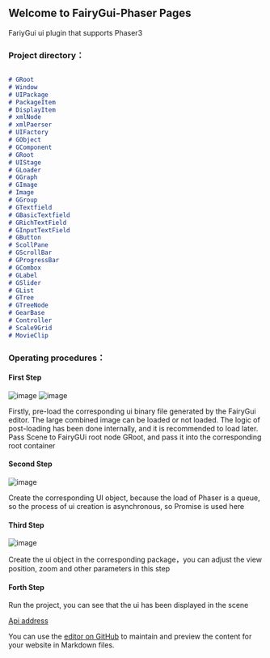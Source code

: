 ## Welcome to FairyGui-Phaser Pages

FariyGui ui plugin that supports Phaser3

### Project directory：


```markdown

# GRoot
# Window
# UIPackage
# PackageItem
# DisplayItem
# xmlNode
# xmlPaerser
# UIFactory
# GObject
# GComponent
# GRoot
# UIStage
# GLoader
# GGraph
# GImage
# Image
# GGroup
# GTextfield
# GBasicTextfield
# GRichTextField
# GInputTextField
# GButton
# ScollPane
# GScrollBar
# GProgressBar
# GCombox
# GLabel
# GSlider
# GList
# GTree
# GTreeNode
# GearBase
# Controller
# Scale9Grid
# MovieClip
```

### Operating procedures：
#### First Step
![image](https://user-images.githubusercontent.com/18412751/144263975-3b6b42e4-be34-4341-943c-5e851b99e233.png)
![image](https://user-images.githubusercontent.com/18412751/144263344-fee9c7a4-701f-4908-a384-cbb7b1682dfe.png)

Firstly, pre-load the corresponding ui binary file generated by the FairyGui editor. The large combined image can be loaded or not loaded. The logic of post-loading has been done internally, and it is recommended to load later.
Pass Scene to FairyGUi root node GRoot, and pass it into the corresponding root container

#### Second Step
![image](https://user-images.githubusercontent.com/18412751/144263621-f0ae378c-37fd-4499-9b9d-3e21d4717bcd.png)

Create the corresponding UI object, because the load of Phaser is a queue, so the process of ui creation is asynchronous, so Promise is used here

#### Third Step
![image](https://user-images.githubusercontent.com/18412751/144264408-3f95341c-fabc-4ac9-acf6-899990356674.png)

Create the ui object in the corresponding package，you can adjust the view position, zoom and other parameters in this step

#### Forth Step

Run the project, you can see that the ui has been displayed in the scene

[Api address](https://www.fairygui.com/learn)

You can use the [editor on GitHub](https://github.com/ApowoGames/FairyGUI-Phaser/edit/dev/docs/index.md) to maintain and preview the content for your website in Markdown files.
